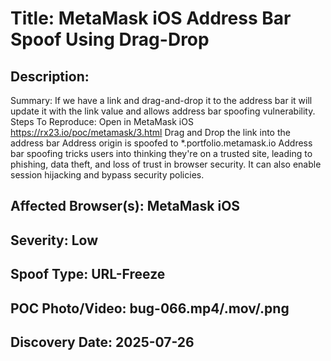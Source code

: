 # Title: MetaMask iOS Address Bar Spoof Using Drag-Drop

## Description: 
Summary:
If we have a link and drag-and-drop it to the address bar it will update it with the link value and allows address bar spoofing vulnerability.
Steps To Reproduce:
Open in MetaMask iOS https://rx23.io/poc/metamask/3.html
Drag and Drop the link into the address bar
Address origin is spoofed to *.portfolio.metamask.io
Address bar spoofing tricks users into thinking they're on a trusted site, leading to phishing, data theft, and loss of trust in browser security. It can also enable session hijacking and bypass security policies.

## Affected Browser(s): MetaMask iOS

## Severity: Low

## Spoof Type: URL-Freeze

## POC Photo/Video: bug-066.mp4/.mov/.png

## Discovery Date: 2025-07-26

